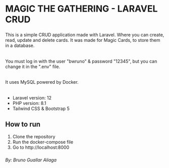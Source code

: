# MAGIC THE GATHERING - LARAVEL CRUD
###
This is a simple CRUD application made with Laravel.
Where you can create, read, update and delete cards.
It was made for Magic Cards, to store them in a database.
######
You must log in with the user "bwruno" & password "12345", but you can change it in the ".env" file.
######
It uses MySQL powered by Docker.
######
- Laravel version: 12
- PHP version: 8.1
- Tailwind CSS & Bootstrap 5
####
## How to run
1. Clone the repository
2. Run the docker-compose file
3. Go to http://localhost:8000
###
###### By: Bruno Guallar Aliaga
